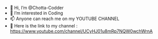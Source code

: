 - 👋 Hi, I’m @Chotta-Codder
- 👀 I’m interested in Coding
- 📫 Anyone can reach me on my YOUTUBE CHANNEL 
- 🔗 Here is the link to my channel : https://www.youtube.com/channel/UCyHJ01u8mRp7NQW0wchWrnA
